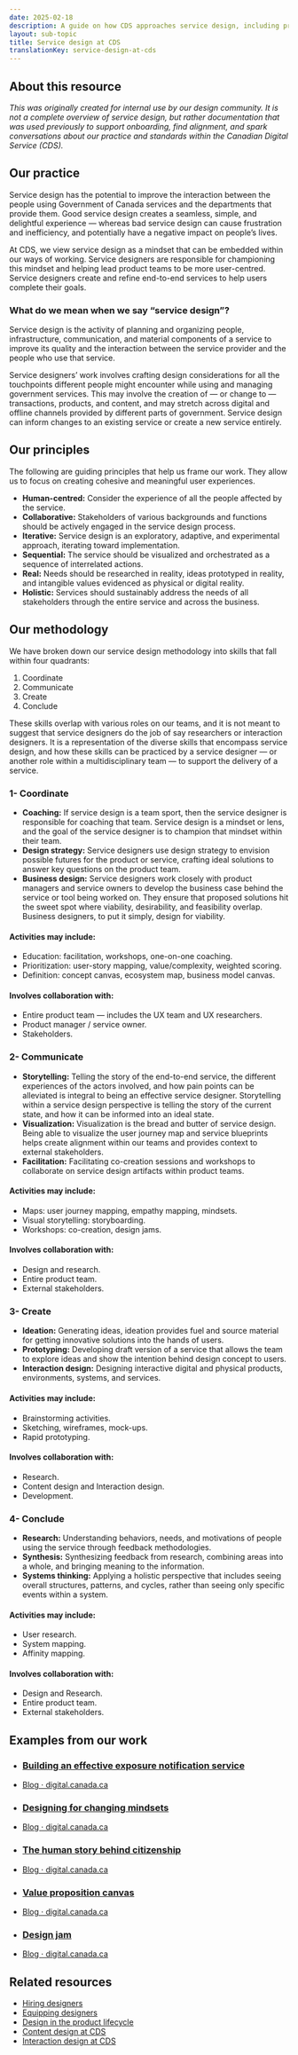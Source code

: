 ```yaml
---
date: 2025-02-18
description: A guide on how CDS approaches service design, including principles, methodology, and practical examples from our work in improving government services.
layout: sub-topic
title: Service design at CDS
translationKey: service-design-at-cds
---
```

## About this resource

*This was originally created for internal use by our design community. It is not a complete overview of service design, but rather documentation that was used previously to support onboarding, find alignment, and spark conversations about our practice and standards within the Canadian Digital Service (CDS).*

## Our practice

Service design has the potential to improve the interaction between the people using Government of Canada services and the departments that provide them. Good service design creates a seamless, simple, and delightful experience — whereas bad service design can cause frustration and inefficiency, and potentially have a negative impact on people’s lives.

At CDS, we view service design as a mindset that can be embedded within our ways of working. Service designers are responsible for championing this mindset and helping lead product teams to be more user-centred. Service designers create and refine end-to-end services to help users complete their goals.

### What do we mean when we say “service design”?

Service design is the activity of planning and organizing people, infrastructure, communication, and material components of a service to improve its quality and the interaction between the service provider and the people who use that service.

Service designers’ work involves crafting design considerations for all the touchpoints different people might encounter while using and managing government services. This may involve the creation of — or change to — transactions, products, and content, and may stretch across digital and offline channels provided by different parts of government. Service design can inform changes to an existing service or create a new service entirely.

## Our principles

The following are guiding principles that help us frame our work. They allow us to focus on creating cohesive and meaningful user experiences.

* **Human-centred:** Consider the experience of all the people affected by the service.  
* **Collaborative:** Stakeholders of various backgrounds and functions should be actively engaged in the service design process.  
* **Iterative:** Service design is an exploratory, adaptive, and experimental approach, iterating toward implementation.  
* **Sequential:** The service should be visualized and orchestrated as a sequence of interrelated actions.  
* **Real:** Needs should be researched in reality, ideas prototyped in reality, and intangible values evidenced as physical or digital reality.  
* **Holistic:** Services should sustainably address the needs of all stakeholders through the entire service and across the business.

## Our methodology

We have broken down our service design methodology into skills that fall within four quadrants:

1. Coordinate  
2. Communicate  
3. Create  
4. Conclude

These skills overlap with various roles on our teams, and it is not meant to suggest that service designers do the job of say researchers or interaction designers. It is a representation of the diverse skills that encompass service design, and how these skills can be practiced by a service designer — or another role within a multidisciplinary team — to support the delivery of a service.

### 1- Coordinate

* **Coaching:** If service design is a team sport, then the service designer is responsible for coaching that team. Service design is a mindset or lens, and the goal of the service designer is to champion that mindset within their team.  
* **Design strategy:** Service designers use design strategy to envision possible futures for the product or service, crafting ideal solutions to answer key questions on the product team.  
* **Business design:** Service designers work closely with product managers and service owners to develop the business case behind the service or tool being worked on. They ensure that proposed solutions hit the sweet spot where viability, desirability, and feasibility overlap. Business designers, to put it simply, design for viability.

#### Activities may include:

* Education: facilitation, workshops, one-on-one coaching.  
* Prioritization: user-story mapping, value/complexity, weighted scoring.  
* Definition: concept canvas, ecosystem map, business model canvas.

#### Involves collaboration with:

* Entire product team — includes the UX team and UX researchers.  
* Product manager / service owner.  
* Stakeholders.

### 2- Communicate

* **Storytelling:** Telling the story of the end-to-end service, the different experiences of the actors involved, and how pain points can be alleviated is integral to being an effective service designer. Storytelling within a service design perspective is telling the story of the current state, and how it can be informed into an ideal state.  
* **Visualization:** Visualization is the bread and butter of service design. Being able to visualize the user journey map and service blueprints helps create alignment within our teams and provides context to external stakeholders.  
* **Facilitation:** Facilitating co-creation sessions and workshops to collaborate on service design artifacts within product teams.

#### Activities may include:

* Maps: user journey mapping, empathy mapping, mindsets.  
* Visual storytelling: storyboarding.  
* Workshops: co-creation, design jams.

#### Involves collaboration with:

* Design and research.  
* Entire product team.  
* External stakeholders.

### 3- Create

* **Ideation:** Generating ideas, ideation provides fuel and source material for getting innovative solutions into the hands of users.  
* **Prototyping:** Developing draft version of a service that allows the team to explore ideas and show the intention behind design concept to users.  
* **Interaction design:** Designing interactive digital and physical products, environments, systems, and services.

#### Activities may include:

* Brainstorming activities.  
* Sketching, wireframes, mock-ups.  
* Rapid prototyping.

#### Involves collaboration with:

* Research.  
* Content design and Interaction design.  
* Development.

### 4- Conclude

* **Research:** Understanding behaviors, needs, and motivations of people using the service through feedback methodologies.  
* **Synthesis:** Synthesizing feedback from research, combining areas into a whole, and bringing meaning to the information.  
* **Systems thinking:** Applying a holistic perspective that includes seeing overall structures, patterns, and cycles, rather than seeing only specific events within a system.

#### Activities may include:

* User research.  
* System mapping.  
* Affinity mapping.

#### Involves collaboration with:

* Design and Research.  
* Entire product team.  
* External stakeholders.

## Examples from our work

* ### [Building an effective exposure notification service](https://digital.canada.ca/2020/10/02/building-an-effective-exposure-notification-service-like-covid-alert/)

* [Blog ⋅ digital.canada.ca](https://digital.canada.ca/2020/10/02/building-an-effective-exposure-notification-service-like-covid-alert/)

* ### [Designing for changing mindsets](https://digital.canada.ca/2020/12/02/understanding-and-designing-for-changing-mindsets-during-a-global-pandemic/)

* [Blog ⋅ digital.canada.ca](https://digital.canada.ca/2020/12/02/understanding-and-designing-for-changing-mindsets-during-a-global-pandemic/)

* ### [The human story behind citizenship](https://digital.canada.ca/2018/10/23/human-story-behind-citizenship/)

* [Blog ⋅ digital.canada.ca](https://digital.canada.ca/2018/10/23/human-story-behind-citizenship/)

* ### [Value proposition canvas](https://digital.canada.ca/2018/02/15/a-conducting-user-research-with-nrcan/)

* [Blog ⋅ digital.canada.ca](https://digital.canada.ca/2018/02/15/a-conducting-user-research-with-nrcan/)

* ### [Design jam](https://digital.canada.ca/2018/07/26/service-design-thats-our-jam/)

* [Blog ⋅ digital.canada.ca](https://digital.canada.ca/2018/07/26/service-design-thats-our-jam/)

## Related resources

* [Hiring designers](https://resources.alpha.canada.ca/resource/hiring-designers)  
* [Equipping designers](https://resources.alpha.canada.ca/resource/equipping-designers)  
* [Design in the product lifecycle](https://resources.alpha.canada.ca/resource/designer-activities)  
* [Content design at CDS](https://resources.alpha.canada.ca/resource/content-design)  
* [Interaction design at CDS](https://resources.alpha.canada.ca/resource/interaction-design)

